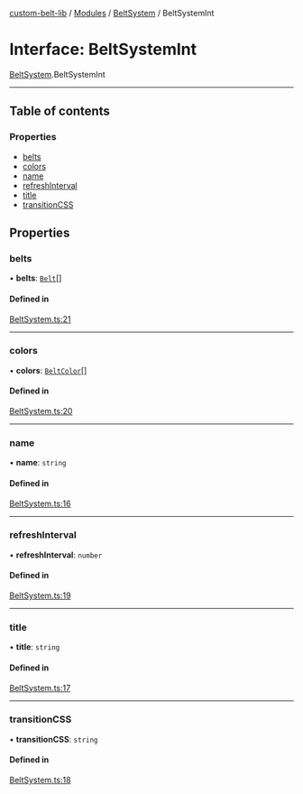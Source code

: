 [custom-belt-lib](../README.md) / [Modules](../modules.md) / [BeltSystem](../modules/BeltSystem.md) / BeltSystemInt

# Interface: BeltSystemInt

[BeltSystem](../modules/BeltSystem.md).BeltSystemInt

*************************************************

## Table of contents

### Properties

- [belts](BeltSystem.BeltSystemInt.md#belts)
- [colors](BeltSystem.BeltSystemInt.md#colors)
- [name](BeltSystem.BeltSystemInt.md#name)
- [refreshInterval](BeltSystem.BeltSystemInt.md#refreshinterval)
- [title](BeltSystem.BeltSystemInt.md#title)
- [transitionCSS](BeltSystem.BeltSystemInt.md#transitioncss)

## Properties

### belts

• **belts**: [`Belt`](Belt.Belt.md)[]

#### Defined in

[BeltSystem.ts:21](https://github.com/jeffholst/custom-belt/blob/d7c3591/packages/custom-belt-lib/src/BeltSystem.ts#L21)

___

### colors

• **colors**: [`BeltColor`](Belt.BeltColor.md)[]

#### Defined in

[BeltSystem.ts:20](https://github.com/jeffholst/custom-belt/blob/d7c3591/packages/custom-belt-lib/src/BeltSystem.ts#L20)

___

### name

• **name**: `string`

#### Defined in

[BeltSystem.ts:16](https://github.com/jeffholst/custom-belt/blob/d7c3591/packages/custom-belt-lib/src/BeltSystem.ts#L16)

___

### refreshInterval

• **refreshInterval**: `number`

#### Defined in

[BeltSystem.ts:19](https://github.com/jeffholst/custom-belt/blob/d7c3591/packages/custom-belt-lib/src/BeltSystem.ts#L19)

___

### title

• **title**: `string`

#### Defined in

[BeltSystem.ts:17](https://github.com/jeffholst/custom-belt/blob/d7c3591/packages/custom-belt-lib/src/BeltSystem.ts#L17)

___

### transitionCSS

• **transitionCSS**: `string`

#### Defined in

[BeltSystem.ts:18](https://github.com/jeffholst/custom-belt/blob/d7c3591/packages/custom-belt-lib/src/BeltSystem.ts#L18)
